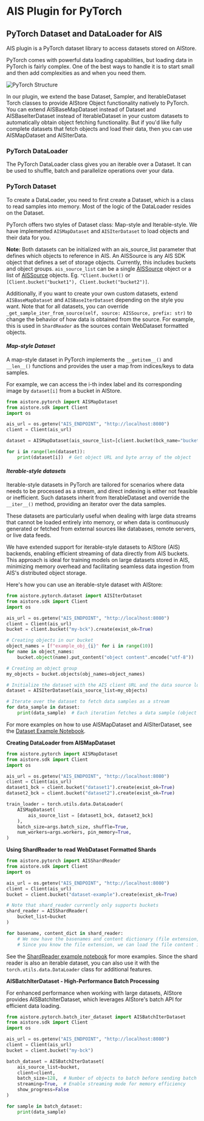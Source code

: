 # AIS Plugin for PyTorch

## PyTorch Dataset and DataLoader for AIS

AIS plugin is a PyTorch dataset library to access datasets stored on AIStore.

PyTorch comes with powerful data loading capabilities, but loading data in PyTorch is fairly complex. One of the best ways to handle it is to start small and then add complexities as and when you need them.

![PyTorch Structure](/docs/images/pytorch_structure.webp)

In our plugin, we extend the base Dataset, Sampler, and IterableDataset Torch classes to provide AIStore Object functionality natively to PyTorch. You can extend AISBaseMapDataset instead of Dataset and AISBaseIterDataset instead of IterableDataset in your custom datasets to automatically obtain object fetching functionality. But if you'd like fully complete datasets that fetch objects and load their data, then you can use AISMapDataset and AISIterData.

### PyTorch DataLoader

The PyTorch DataLoader class gives you an iterable over a Dataset. It can be used to shuffle, batch and parallelize operations over your data.

### PyTorch Dataset

To create a DataLoader, you need to first create a Dataset, which is a class to read samples into memory. Most of the logic of the DataLoader resides on the Dataset.

PyTorch offers two styles of Dataset class: Map-style and Iterable-style. We have implemented ```AISMapDataset``` and ```AISIterDataset``` to load objects and their data for you.

**Note:** Both datasets can be initialized with an ais_source_list parameter that defines which objects to reference in AIS.
 An AISSource is any AIS SDK object that defines a set of storage objects. Currently, this includes buckets and object groups.
```ais_source_list``` can be a single [AISSource](https://github.com/NVIDIA/aistore/blob/main/python/aistore/sdk/ais_source.py) object or a list of [AISSource](https://github.com/NVIDIA/aistore/blob/main/python/aistore/sdk/ais_source.py) objects. Eg. ```"Client.bucket()``` or ```[Client.bucket("bucket1"), Client.bucket("bucket2")]```.

Additionally, if you want to create your own custom datasets,
extend ```AISBaseMapDataset``` and ```AISBaseIterDataset``` depending on the style you want.
Note that for all datasets, you can override ```_get_sample_iter_from_source(self, source: AISSource, prefix: str)``` to change the behavior of how data is obtained from the source. For example, this is used in ```ShardReader``` as the sources contain WebDataset formatted objects.

#### ***Map-style Dataset***

A map-style dataset in PyTorch implements the `__getitem__()` and `__len__()` functions and provides the user a map from indices/keys to data samples.

For example, we can access the i-th index label and its corresponding image by ```dataset[i]``` from a bucket in AIStore.

```python
from aistore.pytorch import AISMapDataset
from aistore.sdk import Client
import os

ais_url = os.getenv("AIS_ENDPOINT", "http://localhost:8080")
client = Client(ais_url)

dataset = AISMapDataset(ais_source_list=[client.bucket(bck_name="bucket1"), client.bucket(bck_name="bucket2")])

for i in range(len(dataset)):
    print(dataset[i])  # Get object URL and byte array of the object
```

#### ***Iterable-style datasets***

Iterable-style datasets in PyTorch are tailored for scenarios where data needs to be processed as a stream, and direct indexing is either not feasible or inefficient. Such datasets inherit from IterableDataset and override the `__iter__()` method, providing an iterator over the data samples.

These datasets are particularly useful when dealing with large data streams that cannot be loaded entirely into memory, or when data is continuously generated or fetched from external sources like databases, remote servers, or live data feeds.

We have extended support for iterable-style datasets to AIStore (AIS) backends, enabling efficient streaming of data directly from AIS buckets. This approach is ideal for training models on large datasets stored in AIS, minimizing memory overhead and facilitating seamless data ingestion from AIS's distributed object storage.

Here's how you can use an iterable-style dataset with AIStore:

```python
from aistore.pytorch.dataset import AISIterDataset
from aistore.sdk import Client
import os

ais_url = os.getenv("AIS_ENDPOINT", "http://localhost:8080")
client = Client(ais_url)
bucket = client.bucket("my-bck").create(exist_ok=True)

# Creating objects in our bucket
object_names = [f"example_obj_{i}" for i in range(10)]
for name in object_names:
    bucket.object(name).put_content("object content".encode("utf-8"))

# Creating an object group
my_objects = bucket.objects(obj_names=object_names)

# Initialize the dataset with the AIS client URL and the data source location
dataset = AISIterDataset(ais_source_list=my_objects)

# Iterate over the dataset to fetch data samples as a stream
for data_sample in dataset:
    print(data_sample)  # Each iteration fetches a data sample (object name and byte array)
```

For more examples on how to use AISMapDataset and AISIterDataset, see the [Dataset Example Notebook](../../examples/pytorch/dataset_example.ipynb).


**Creating DataLoader from AISMapDataset**
```python
from aistore.pytorch import AISMapDataset
from aistore.sdk import Client
import os

ais_url = os.getenv("AIS_ENDPOINT", "http://localhost:8080")
client = Client(ais_url)
dataset1_bck = client.bucket("dataset1").create(exist_ok=True)
dataset2_bck = client.bucket("dataset2").create(exist_ok=True)

train_loader = torch.utils.data.DataLoader(
    AISMapDataset(
        ais_source_list = [dataset1_bck, dataset2_bck]
    ),
    batch_size=args.batch_size, shuffle=True,
    num_workers=args.workers, pin_memory=True,
)
```

**Using ShardReader to read WebDataset Formatted Shards**
```python
from aistore.pytorch import AISShardReader
from aistore.sdk import Client
import os

ais_url = os.getenv("AIS_ENDPOINT", "http://localhost:8080")
client = Client(ais_url)
bucket = client.bucket("dataset-example").create(exist_ok=True)

# Note that shard_reader currently only supports buckets
shard_reader = AISShardReader(
    bucket_list=bucket
)

for basename, content_dict in shard_reader:
    # We now have the basenames and content dictionary (file extension, bytes) for every sample
    # Since you know the file extension, we can load the file content in the appropriate way
```

See the [ShardReader example notebook](../../examples/pytorch/shard_reader_example.ipynb) for more examples. Since the shard reader is also an iterable dataset, you can also use it with the `torch.utils.data.DataLoader` class for additional features.

**AISBatchIterDataset - High-Performance Batch Processing**

For enhanced performance when working with large datasets, AIStore provides AISBatchIterDataset, which leverages AIStore's batch API for efficient data loading.

```python
from aistore.pytorch.batch_iter_dataset import AISBatchIterDataset
from aistore.sdk import Client
import os

ais_url = os.getenv("AIS_ENDPOINT", "http://localhost:8080")
client = Client(ais_url)
bucket = client.bucket("my-bck")

batch_dataset = AISBatchIterDataset(
    ais_source_list=bucket,
    client=client,
    batch_size=128,  # Number of objects to batch before sending batch request
    streaming=True,  # Enable streaming mode for memory efficiency
    show_progress=False
)

for sample in batch_dataset:
    print(data_sample)
```
